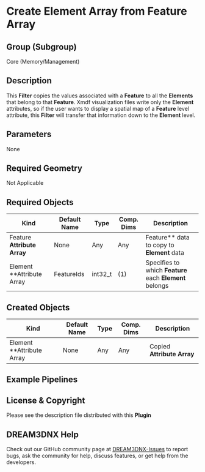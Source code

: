 # Create Element Array from Feature Array 


## Group (Subgroup) ##

Core (Memory/Management)

## Description ##

This **Filter** copies the values associated with a **Feature** to all the **Elements** that belong to that **Feature**.  Xmdf visualization files write only the **Element** attributes, so if the user wants to display a spatial map of a **Feature** level attribute, this **Filter** will transfer that information down to the **Element** level.

## Parameters ##

None

## Required Geometry ##

Not Applicable

## Required Objects ##

| Kind                      | Default Name | Type     | Comp. Dims | Description                                 |
|---------------------------|--------------|----------|------------|---------------------------------------------|
| Feature **Attribute Array**  | None | Any | Any | Feature** data to copy to **Element** data  |
| Element **Attribute Array | FeatureIds  | int32_t | (1) | Specifies to which **Feature** each **Element** belongs  |


## Created Objects ##

| Kind                      | Default Name | Type     | Comp. Dims | Description                                 |
|---------------------------|--------------|----------|------------|---------------------------------------------|
| Element **Attribute Array | None | Any | Any | Copied **Attribute Array**  |


## Example Pipelines ##



## License & Copyright ##

Please see the description file distributed with this **Plugin**

## DREAM3DNX Help

Check out our GitHub community page at [DREAM3DNX-Issues](https://github.com/BlueQuartzSoftware/DREAM3DNX-Issues) to report bugs, ask the community for help, discuss features, or get help from the developers.


